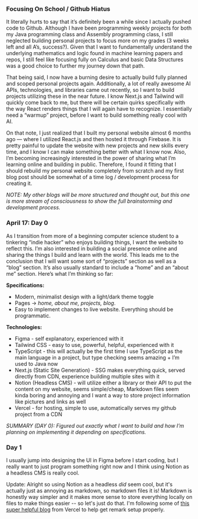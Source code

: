 ### **Focusing On School / Github Hiatus**

It literally hurts to say that it’s definitely been a while since I actually pushed code to Github. Although I have been programming weekly projects for both my Java programming class and Assembly programming class, I still neglected building personal projects to focus more on my grades (3 weeks left and all A’s, success?). Given that I want to fundamentally understand the underlying mathematics and logic found in machine learning papers and repos, I still feel like focusing fully on Calculus and basic Data Structures was a good choice to further my journey down that path. 

That being said, I now have a burning desire to actually build fully planned and scoped personal projects again. Additionally, a lot of really awesome AI APIs, technologies, and libraries came out recently, so I want to build projects utilizing these in the near future. I know Next.js and Tailwind will quickly come back to me, but there will be certain quirks specifically with the way React renders things that I will again have to recognize. I essentially need a “warmup” project, before I want to build something really cool with AI. 

On that note, I just realized that I built my personal website almost 6 months ago — where I utilized React.js and then hosted it through Firebase. It is pretty painful to update the website with new projects and new skills every time, and I know I can make something better with what I know now. Also, I’m becoming increasingly interested in the power of sharing what I’m learning online and building in public. Therefore, I found it fitting that I should rebuild my personal website completely from scratch and my first blog post should be somewhat of a time log / development process for creating it.

*NOTE: My other blogs will be more structured and thought out, but this one is more stream of consciousness to show the full brainstorming and development process.*

### **April 17: Day 0**

As I transition from more of a beginning computer science student to a tinkering “indie hacker” who enjoys building things, I want the website to reflect this. I’m also interested in building a social presence online and sharing the things I build and learn with the world. This leads me to the conclusion that I will want some sort of “projects” section as well as a “blog” section. It’s also usually standard to include a “home” and an “about me” section. Here’s what I’m thinking so far:

**Specifications:**

- Modern, minimalist design with a light/dark theme toggle
- Pages → *home, about me, projects, blog*.
- Easy to implement changes to live website. Everything should be programmatic.

**Technologies:**

* Figma - self explanatory, experienced with it
* Tailwind CSS - easy to use, powerful, helpful, experienced with it
* TypeScript - this will actually be the first time I use TypeScript as the main language in a project, but type checking seems amazing + I’m used to Java now
* Next.js (Static Site Generation) - SSG makes everything quick, served directly from CDN, experience building multiple sites with it
* Notion (Headless CMS) - will utilize either a library or their API to put the content on my website, seems simple/cheap, Markdown files seem kinda boring and annoying and I want a way to store project information like pictures and links as well
* Vercel - for hosting, simple to use, automatically serves my github project from a CDN

*SUMMARY (DAY 0): Figured out exactly what I want to build and how I’m planning on implementing it depending on specifications.*

### **Day 1**

I usually jump into designing the UI in Figma before I start coding, but I really want to just program something right now and I think using Notion as a headless CMS is really cool.

Update: Alright so using Notion as a headless *did* seem cool, but it's actually just as annoying as markdown, so markdown files it is! Markdown is honestly way simpler and it makes more sense to store everything locally on files to make things easier -- so let's just do that. I'm following some of [this super helpful blog](https://nextjs.org/blog/markdown) from Vercel to help get remark setup properly.

